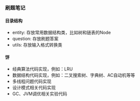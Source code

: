 ### 刷题笔记

#### 目录结构
* entity: 存放常用数据结构类，比如树和链表的Node
* question: 存放刷题答案
* utils: 存放输入格式转换类
#### 饼
* 经典算法代码实现，例如：LRU
* 数据结构代码实现，例如：二叉搜索树、字典树、AC自动机等等
* 多线程问题代码实现
* 设计模式相关代码实现
* GC、JVM调优相关实验代码